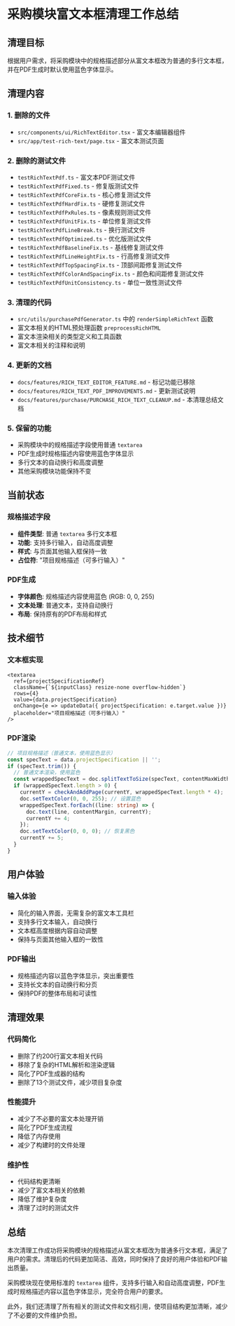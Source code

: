 # 采购模块富文本框清理工作总结

## 清理目标

根据用户需求，将采购模块中的规格描述部分从富文本框改为普通的多行文本框，并在PDF生成时默认使用蓝色字体显示。

## 清理内容

### 1. 删除的文件
- `src/components/ui/RichTextEditor.tsx` - 富文本编辑器组件
- `src/app/test-rich-text/page.tsx` - 富文本测试页面

### 2. 删除的测试文件
- `testRichTextPdf.ts` - 富文本PDF测试文件
- `testRichTextPdfFixed.ts` - 修复版测试文件
- `testRichTextPdfCoreFix.ts` - 核心修复测试文件
- `testRichTextPdfHardFix.ts` - 硬修复测试文件
- `testRichTextPdfPxRules.ts` - 像素规则测试文件
- `testRichTextPdfUnitFix.ts` - 单位修复测试文件
- `testRichTextPdfLineBreak.ts` - 换行测试文件
- `testRichTextPdfOptimized.ts` - 优化版测试文件
- `testRichTextPdfBaselineFix.ts` - 基线修复测试文件
- `testRichTextPdfLineHeightFix.ts` - 行高修复测试文件
- `testRichTextPdfTopSpacingFix.ts` - 顶部间距修复测试文件
- `testRichTextPdfColorAndSpacingFix.ts` - 颜色和间距修复测试文件
- `testRichTextPdfUnitConsistency.ts` - 单位一致性测试文件

### 3. 清理的代码
- `src/utils/purchasePdfGenerator.ts` 中的 `renderSimpleRichText` 函数
- 富文本相关的HTML预处理函数 `preprocessRichHTML`
- 富文本渲染相关的类型定义和工具函数
- 富文本相关的注释和说明

### 4. 更新的文档
- `docs/features/RICH_TEXT_EDITOR_FEATURE.md` - 标记功能已移除
- `docs/features/RICH_TEXT_PDF_IMPROVEMENTS.md` - 更新测试说明
- `docs/features/purchase/PURCHASE_RICH_TEXT_CLEANUP.md` - 本清理总结文档

### 5. 保留的功能
- 采购模块中的规格描述字段使用普通 `textarea`
- PDF生成时规格描述内容使用蓝色字体显示
- 多行文本的自动换行和高度调整
- 其他采购模块功能保持不变

## 当前状态

### 规格描述字段
- **组件类型**: 普通 `textarea` 多行文本框
- **功能**: 支持多行输入，自动高度调整
- **样式**: 与页面其他输入框保持一致
- **占位符**: "项目规格描述（可多行输入）"

### PDF生成
- **字体颜色**: 规格描述内容使用蓝色 (RGB: 0, 0, 255)
- **文本处理**: 普通文本，支持自动换行
- **布局**: 保持原有的PDF布局和样式

## 技术细节

### 文本框实现
```tsx
<textarea
  ref={projectSpecificationRef}
  className={`${inputClass} resize-none overflow-hidden`}
  rows={4}
  value={data.projectSpecification}
  onChange={e => updateData({ projectSpecification: e.target.value })}
  placeholder="项目规格描述（可多行输入）"
/>
```

### PDF渲染
```typescript
// 项目规格描述（普通文本，使用蓝色显示）
const specText = data.projectSpecification || '';
if (specText.trim()) {
  // 普通文本渲染，使用蓝色
  const wrappedSpecText = doc.splitTextToSize(specText, contentMaxWidth);
  if (wrappedSpecText.length > 0) {
    currentY = checkAndAddPage(currentY, wrappedSpecText.length * 4);
    doc.setTextColor(0, 0, 255); // 设置蓝色
    wrappedSpecText.forEach((line: string) => {
      doc.text(line, contentMargin, currentY);
      currentY += 4; 
    });
    doc.setTextColor(0, 0, 0); // 恢复黑色
    currentY += 5;
  }
}
```

## 用户体验

### 输入体验
- 简化的输入界面，无需复杂的富文本工具栏
- 支持多行文本输入，自动换行
- 文本框高度根据内容自动调整
- 保持与页面其他输入框的一致性

### PDF输出
- 规格描述内容以蓝色字体显示，突出重要性
- 支持长文本的自动换行和分页
- 保持PDF的整体布局和可读性

## 清理效果

### 代码简化
- 删除了约200行富文本相关代码
- 移除了复杂的HTML解析和渲染逻辑
- 简化了PDF生成器的结构
- 删除了13个测试文件，减少项目复杂度

### 性能提升
- 减少了不必要的富文本处理开销
- 简化了PDF生成流程
- 降低了内存使用
- 减少了构建时的文件处理

### 维护性
- 代码结构更清晰
- 减少了富文本相关的依赖
- 降低了维护复杂度
- 清理了过时的测试文件

## 总结

本次清理工作成功将采购模块的规格描述从富文本框改为普通多行文本框，满足了用户的需求。清理后的代码更加简洁、高效，同时保持了良好的用户体验和PDF输出质量。

采购模块现在使用标准的 `textarea` 组件，支持多行输入和自动高度调整，PDF生成时规格描述内容以蓝色字体显示，完全符合用户的要求。

此外，我们还清理了所有相关的测试文件和文档引用，使项目结构更加清晰，减少了不必要的文件维护负担。
